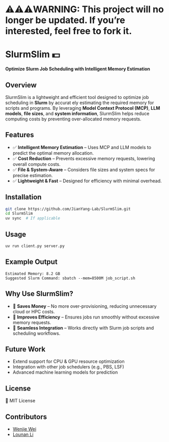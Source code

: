 
# ⚠️⚠️⚠️WARNING: This project will no longer be updated. If you’re interested, feel free to fork it.

# SlurmSlim 💵

**Optimize Slurm Job Scheduling with Intelligent Memory Estimation**

## Overview
SlurmSlim is a lightweight and efficient tool designed to optimize job scheduling in **Slurm** by accurat  ely estimating the required memory for scripts and programs. By leveraging **Model Context Protocol (MCP)**, **LLM models**, **file sizes**, and **system information**, SlurmSlim helps reduce computing costs by preventing over-allocated memory requests.

## Features
- ✅ **Intelligent Memory Estimation** – Uses MCP and LLM models to predict the optimal memory allocation.
- ✅ **Cost Reduction** – Prevents excessive memory requests, lowering overall compute costs.
- ✅ **File & System-Aware** – Considers file sizes and system specs for precise estimation.
- ✅ **Lightweight & Fast** – Designed for efficiency with minimal overhead.

## Installation
```sh
git clone https://github.com/JianYang-Lab/SlurmSlim.git
cd SlurmSlim
uv sync  # If applicable
```

## Usage
```sh
uv run client.py server.py
```


## Example Output
```
Estimated Memory: 8.2 GB
Suggested Slurm Command: sbatch --mem=8500M job_script.sh
```

## Why Use SlurmSlim?
- 🔹 **Saves Money** – No more over-provisioning, reducing unnecessary cloud or HPC costs.
- 🔹 **Improves Efficiency** – Ensures jobs run smoothly without excessive memory requests.
- 🔹 **Seamless Integration** – Works directly with Slurm job scripts and scheduling workflows.

## Future Work
- Extend support for CPU & GPU resource optimization
- Integration with other job schedulers (e.g., PBS, LSF)
- Advanced machine learning models for prediction

## License
📜 MIT License

## Contributors

- [Wenjie Wei](https://github.com/wjwei-handsome)
- [Lounan Li](https://github.com/SGGb0nd)
